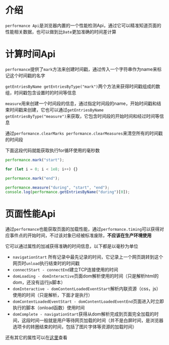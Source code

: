 # 介绍

`performance Api`是浏览器内置的一个性能检测Api，通过它可以精准知道页面的性能相关数据，也可以做到比`Date`更加准确的时间差计算

# 计算时间Api

`performance`提供了`mark`方法来创建时间戳，通过传入一个字符串作为name来标记这个时间戳的名字

`getEntriesByName getEntriesByType("mark")`两个方法来获得时间戳组成的数组，时间戳包含设置时的时间等信息

`measure`用来创建一个时间段的信息，通过指定时间段的name，开始时间戳和结束时间戳来创建，它也可以通过`getEntriesByName getEntriesByType("measure")`来获取，它包含时间段的开始时间和经过时间等信息

通过`performance.clearMarks performance.clearMeasures`来清空所有的时间戳的时间段

下面这段代码就能获取执行for循环使用的毫秒数

```typescript
performance.mark("start");

for (let i = 0; i < 1e8; i++) {}

performance.mark("end");

performance.measure("during", "start", "end");
console.log(performance.getEntriesByName("during")[0]);
```

# 页面性能Api

通过`performance`也能获取页面的加载性能，通过`performance.timing`可以获得对应事件点的开始时间，不过该对象已经被标准废除，**不应该在生产环境使用**

它可以通过属性的加减获得准确的时间信息，以下都是以毫秒为单位

- `navigationStart` 所有记录中最先记录的时间，它记录上一个网页跳转到这个网页时`unload`执行结束时的时间戳
- `connectStart - connectEnd`建立TCP连接使用的时间
- `domLoading - domInteractive`页面dom解析使用的时间（只是解析html的dom，还没有运行js脚本）
- `domInteractive - domContentLoadedEventStart`解析内联资源（css，js）使用的时间（只是解析，下面才是执行）
- `domContentLoadedEventStart - domContentLoadedEventEnd`页面进入时立即执行的脚本（onload函数）使用时间
- `domComplete - navigationStart`获得从dom解析完成到页面完全加载的时间，这段时间一般就是用户等待网页加载的时间（并不是白屏时间，是浏览器选项卡的转圈结束的时间，包括了图片字体等资源的加载时间）

还有其它的属性可以在[这里](https://developer.mozilla.org/zh-CN/docs/Web/API/PerformanceTiming)查看

